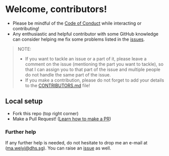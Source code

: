 # Welcome, contributors! 

- Please be mindful of the [Code of Conduct](https://github.com/weiyi-m/dhs-notes/blob/master/CODE_OF_CONDUCT.md) while interacting or contributing!
- Any enthusiastic and helpful contributor with some GitHub knowledge can consider helping me fix some problems listed in the [issues](https://github.com/weiyi-m/dhs-notes/issues).
> NOTE:
> - If you want to tackle an issue or a part of it, please leave a comment on the issue (mentioning the part you want to tackle), so that I can assign you to that part of the issue and multiple people do not handle the same part of the issue.
> - If you make a contribution, please do not forget to add your details to the [CONTRIBUTORS.md](https://github.com/weiyi-m/dhs-notes/blob/master/CONTRIBUTORS.md) file!

## Local setup

- Fork this repo (top right corner)
- Make a Pull Request! ([Learn how to make a PR](https://github.com/firstcontributions/first-contributions))


### Further help

If any further help is needed, do not hesitate to drop me an e-mail at (ma.weiyi@dhs.sg). You can raise an [issue](https://github.com/weiyi-m/dhs-notes/issues) as well.
